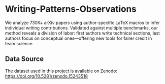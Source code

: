 # Writing-Patterns-Observations
We analyze 730K+ arXiv papers using author-specific LaTeX macros to infer individual writing contributions. Validated against multiple benchmarks, our method reveals a division of labor: first authors write technical sections, last authors focus on conceptual ones—offering new tools for fairer credit in team science.

## Data Source
The dataset used in this project is available on Zenodo: https://doi.org/10.5281/zenodo.15243518
